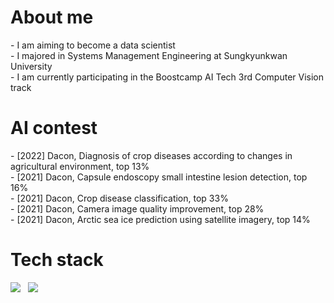 <h1> About me </h1>
- I am aiming to become a data scientist <br>
- I majored in Systems Management Engineering at Sungkyunkwan University <br>
- I am currently participating in the Boostcamp AI Tech 3rd Computer Vision track <br>

<h1> AI contest </h1>
- [2022] Dacon, Diagnosis of crop diseases according to changes in agricultural environment, top 13% <br>
- [2021] Dacon, Capsule endoscopy small intestine lesion detection, top 16% <br>
- [2021] Dacon, Crop disease classification, top 33% <br>
- [2021] Dacon, Camera image quality improvement, top 28% <br>
- [2021] Dacon, Arctic sea ice prediction using satellite imagery, top 14% <br>

<h1> Tech stack </h1>
<img src="https://img.shields.io/badge/Python-blue?style=flat&logo=Python&logoColor=white"/> </a> &nbsp
<img src="https://img.shields.io/badge/Pytorch-orange?style=flat&logo=Pytorch&logoColor=white"/>
